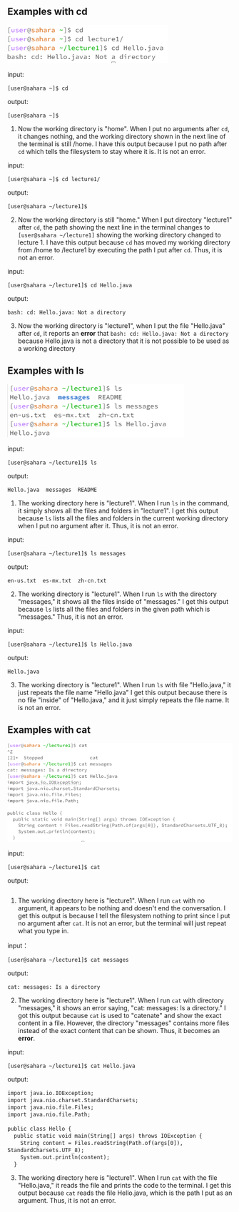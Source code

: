 ## Examples with cd

![Image](cd.png)

input:
```
[user@sahara ~]$ cd
```
output:
```
[user@sahara ~]$
```
1. Now the working directory is "home". When I put no arguments after ` cd `, it  changes nothing, and the working directory shown in the next line of the terminal is still /home. I have this output because I put no path after ` cd ` which tells the filesystem to stay where it is. It is not an error.

input:
```
[user@sahara ~]$ cd lecture1/
```
output:
```
[user@sahara ~/lecture1]$
```
2. Now the working directory is still "home." When I put directory "lecture1" after `cd`, the path showing the next line in the terminal changes to `[user@sahara ~/lecture1]` showing the working directory changed to lecture 1. I have this output because `cd` has moved my working directory from /home to /lecture1 by executing the path I put after `cd`. Thus, it is not an error.

input:
```
[user@sahara ~/lecture1]$ cd Hello.java
```
output:
```
bash: cd: Hello.java: Not a directory
```

3. Now the working directory is "lecture1", when I put the file "Hello.java" after `cd`, it reports an **error** that `bash: cd: Hello.java: Not a directory` because Hello.java is not a directory that it is not possible to be used as a working directory


## Examples with ls

![Image](ls.png)

input:
```
[user@sahara ~/lecture1]$ ls
```
output:
```
Hello.java  messages  README
```
1. The working directory here is "lecture1". When I run `ls` in the command, it simply shows all the files and folders in "lecture1". I get this output because `ls` lists all the files and folders in the current working directory when I put no argument after it. Thus, it is not an error.

input:
```
[user@sahara ~/lecture1]$ ls messages
```
output:
```
en-us.txt  es-mx.txt  zh-cn.txt
```
2. The working directory is "lecture1". When I run `ls` with the directory "messages," it shows all the files inside of "messages." I get this output because `ls` lists all the files and folders in the given path which is "messages." Thus, it is not an error.

input:
```
[user@sahara ~/lecture1]$ ls Hello.java
```
output:
```
Hello.java
```
3. The working directory is "lecture1". When I run `ls` with file "Hello.java," it just repeats the file name "Hello.java" I get this output because there is no file "inside" of "Hello.java," and it just simply repeats the file name. It is not an error. 


## Examples with cat

![Image](cat.png)

input:
```
[user@sahara ~/lecture1]$ cat
```
output:
```
```
1. The working directory here is "lecture1". When I run `cat` with no argument, it appears to be nothing and doesn't end the conversation. I get this output is because I tell the filesystem nothing to print since I put no argument after `cat`. It is not an error, but the terminal will just repeat what you type in.

input：
```
[user@sahara ~/lecture1]$ cat messages
```
output:
```
cat: messages: Is a directory
```
2. The working directory here is "lecture1". When I run `cat` with directory "messages," it shows an error saying, "cat: messages: Is a directory." I got this output because  `cat` is used to "catenate" and show the exact content in a file. However, the directory "messages" contains more files instead of the exact content that can be shown. Thus, it becomes an **error**.

input:
```
[user@sahara ~/lecture1]$ cat Hello.java
```
output:
```
import java.io.IOException;
import java.nio.charset.StandardCharsets;
import java.nio.file.Files;
import java.nio.file.Path;

public class Hello {
  public static void main(String[] args) throws IOException {
    String content = Files.readString(Path.of(args[0]), StandardCharsets.UTF_8);    
    System.out.println(content);
  }
```
3. The working directory here is "lecture1". When I run `cat` with the file "Hello.java," it reads the file and prints the code to the terminal. I get this output because `cat` reads the file Hello.java, which is the path I put as an argument. Thus, it is not an error.

